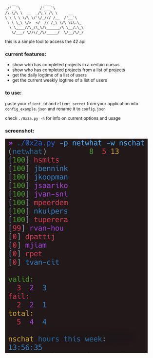 ```
   __             ___
 /'__`\         /'___`\
/\ \/\ \  __  _/\_\ /\ \     __
\ \ \ \ \/\ \/'\/_/// /__  /'__`\
 \ \ \_\ \/>  </  // /_\ \/\ \L\.\_
  \ \____//\_/\_\/\______/\ \__/.\_\
   \/___/ \//\/_/\/_____/  \/__/\/_/
```

this is a simple tool to access the 42 api

### current features:

- show who has completed projects in a certain cursus
- show who has completed projects from a list of projects
- get the daily logtime of a list of users
- get the current weekly logtime of a list of users

### to use:

paste your `client_id` and `client_secret` from your application into
`config_example.json` and rename it to `config.json`

check `./0x2a.py -h` for info on current options and usage

### screenshot:

![Screenshot of 0x2a in use](screenshot.png?raw=true "Screenshot")
